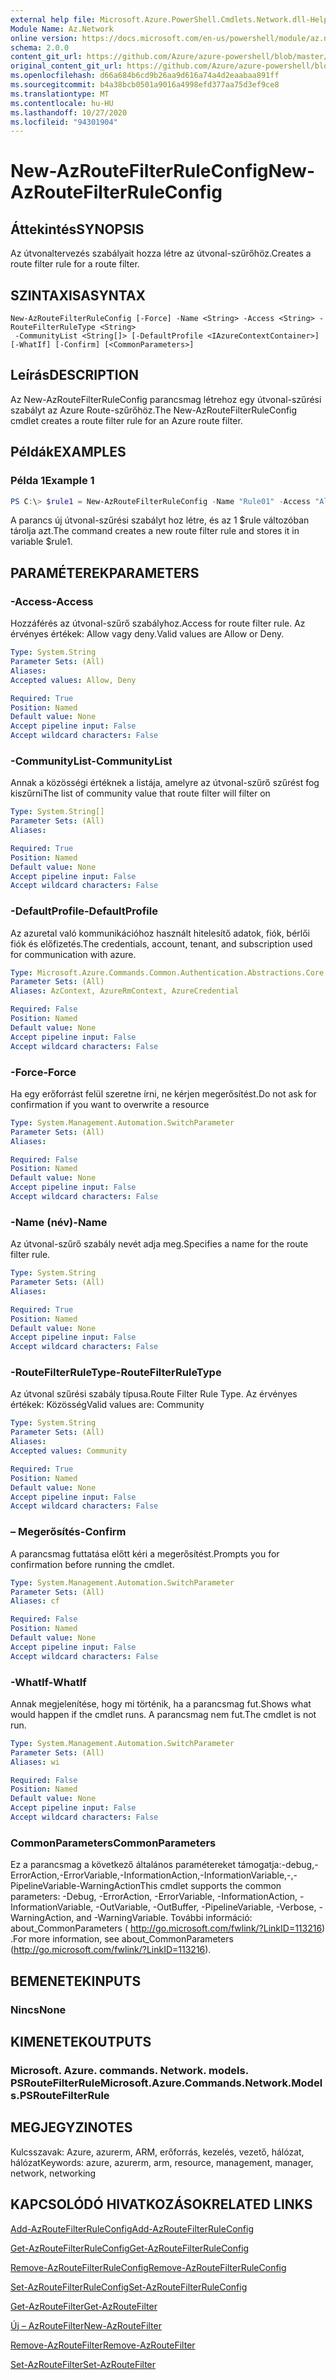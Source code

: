 ```yaml
---
external help file: Microsoft.Azure.PowerShell.Cmdlets.Network.dll-Help.xml
Module Name: Az.Network
online version: https://docs.microsoft.com/en-us/powershell/module/az.network/new-azroutefilterruleconfig
schema: 2.0.0
content_git_url: https://github.com/Azure/azure-powershell/blob/master/src/Network/Network/help/New-AzRouteFilterRuleConfig.md
original_content_git_url: https://github.com/Azure/azure-powershell/blob/master/src/Network/Network/help/New-AzRouteFilterRuleConfig.md
ms.openlocfilehash: d66a684b6cd9b26aa9d616a74a4d2eaabaa891ff
ms.sourcegitcommit: b4a38bcb0501a9016a4998efd377aa75d3ef9ce8
ms.translationtype: MT
ms.contentlocale: hu-HU
ms.lasthandoff: 10/27/2020
ms.locfileid: "94301904"
---
```

# <span data-ttu-id="b34fc-101">New-AzRouteFilterRuleConfig</span><span class="sxs-lookup"><span data-stu-id="b34fc-101">New-AzRouteFilterRuleConfig</span></span>

## <span data-ttu-id="b34fc-102">Áttekintés</span><span class="sxs-lookup"><span data-stu-id="b34fc-102">SYNOPSIS</span></span>
<span data-ttu-id="b34fc-103">Az útvonaltervezés szabályait hozza létre az útvonal-szűrőhöz.</span><span class="sxs-lookup"><span data-stu-id="b34fc-103">Creates a route filter rule for a route filter.</span></span>

## <span data-ttu-id="b34fc-104">SZINTAXISA</span><span class="sxs-lookup"><span data-stu-id="b34fc-104">SYNTAX</span></span>

```
New-AzRouteFilterRuleConfig [-Force] -Name <String> -Access <String> -RouteFilterRuleType <String>
 -CommunityList <String[]> [-DefaultProfile <IAzureContextContainer>] [-WhatIf] [-Confirm] [<CommonParameters>]
```

## <span data-ttu-id="b34fc-105">Leírás</span><span class="sxs-lookup"><span data-stu-id="b34fc-105">DESCRIPTION</span></span>
<span data-ttu-id="b34fc-106">Az New-AzRouteFilterRuleConfig parancsmag létrehoz egy útvonal-szűrési szabályt az Azure Route-szűrőhöz.</span><span class="sxs-lookup"><span data-stu-id="b34fc-106">The New-AzRouteFilterRuleConfig cmdlet creates a route filter rule for an Azure route filter.</span></span>

## <span data-ttu-id="b34fc-107">Példák</span><span class="sxs-lookup"><span data-stu-id="b34fc-107">EXAMPLES</span></span>

### <span data-ttu-id="b34fc-108">Példa 1</span><span class="sxs-lookup"><span data-stu-id="b34fc-108">Example 1</span></span>
```powershell
PS C:\> $rule1 = New-AzRouteFilterRuleConfig -Name "Rule01" -Access "Allow" -RouteFilterRuleType "Community" -CommunityList "12076:5040"
```

<span data-ttu-id="b34fc-109">A parancs új útvonal-szűrési szabályt hoz létre, és az 1 $rule változóban tárolja azt.</span><span class="sxs-lookup"><span data-stu-id="b34fc-109">The command creates a new route filter rule and stores it in variable $rule1.</span></span>

## <span data-ttu-id="b34fc-110">PARAMÉTEREK</span><span class="sxs-lookup"><span data-stu-id="b34fc-110">PARAMETERS</span></span>

### <span data-ttu-id="b34fc-111">-Access</span><span class="sxs-lookup"><span data-stu-id="b34fc-111">-Access</span></span>
<span data-ttu-id="b34fc-112">Hozzáférés az útvonal-szűrő szabályhoz.</span><span class="sxs-lookup"><span data-stu-id="b34fc-112">Access for route filter rule.</span></span>
<span data-ttu-id="b34fc-113">Az érvényes értékek: Allow vagy deny.</span><span class="sxs-lookup"><span data-stu-id="b34fc-113">Valid values are Allow or Deny.</span></span>

```yaml
Type: System.String
Parameter Sets: (All)
Aliases:
Accepted values: Allow, Deny

Required: True
Position: Named
Default value: None
Accept pipeline input: False
Accept wildcard characters: False
```

### <span data-ttu-id="b34fc-114">-CommunityList</span><span class="sxs-lookup"><span data-stu-id="b34fc-114">-CommunityList</span></span>
<span data-ttu-id="b34fc-115">Annak a közösségi értéknek a listája, amelyre az útvonal-szűrő szűrést fog kiszűrni</span><span class="sxs-lookup"><span data-stu-id="b34fc-115">The list of community value that route filter will filter on</span></span>

```yaml
Type: System.String[]
Parameter Sets: (All)
Aliases:

Required: True
Position: Named
Default value: None
Accept pipeline input: False
Accept wildcard characters: False
```

### <span data-ttu-id="b34fc-116">-DefaultProfile</span><span class="sxs-lookup"><span data-stu-id="b34fc-116">-DefaultProfile</span></span>
<span data-ttu-id="b34fc-117">Az azuretal való kommunikációhoz használt hitelesítő adatok, fiók, bérlői fiók és előfizetés.</span><span class="sxs-lookup"><span data-stu-id="b34fc-117">The credentials, account, tenant, and subscription used for communication with azure.</span></span>

```yaml
Type: Microsoft.Azure.Commands.Common.Authentication.Abstractions.Core.IAzureContextContainer
Parameter Sets: (All)
Aliases: AzContext, AzureRmContext, AzureCredential

Required: False
Position: Named
Default value: None
Accept pipeline input: False
Accept wildcard characters: False
```

### <span data-ttu-id="b34fc-118">-Force</span><span class="sxs-lookup"><span data-stu-id="b34fc-118">-Force</span></span>
<span data-ttu-id="b34fc-119">Ha egy erőforrást felül szeretne írni, ne kérjen megerősítést.</span><span class="sxs-lookup"><span data-stu-id="b34fc-119">Do not ask for confirmation if you want to overwrite a resource</span></span>

```yaml
Type: System.Management.Automation.SwitchParameter
Parameter Sets: (All)
Aliases:

Required: False
Position: Named
Default value: None
Accept pipeline input: False
Accept wildcard characters: False
```

### <span data-ttu-id="b34fc-120">-Name (név)</span><span class="sxs-lookup"><span data-stu-id="b34fc-120">-Name</span></span>
<span data-ttu-id="b34fc-121">Az útvonal-szűrő szabály nevét adja meg.</span><span class="sxs-lookup"><span data-stu-id="b34fc-121">Specifies a name for the route filter rule.</span></span>

```yaml
Type: System.String
Parameter Sets: (All)
Aliases:

Required: True
Position: Named
Default value: None
Accept pipeline input: False
Accept wildcard characters: False
```

### <span data-ttu-id="b34fc-122">-RouteFilterRuleType</span><span class="sxs-lookup"><span data-stu-id="b34fc-122">-RouteFilterRuleType</span></span>
<span data-ttu-id="b34fc-123">Az útvonal szűrési szabály típusa.</span><span class="sxs-lookup"><span data-stu-id="b34fc-123">Route Filter Rule Type.</span></span>
<span data-ttu-id="b34fc-124">Az érvényes értékek: Közösség</span><span class="sxs-lookup"><span data-stu-id="b34fc-124">Valid values are: Community</span></span>

```yaml
Type: System.String
Parameter Sets: (All)
Aliases:
Accepted values: Community

Required: True
Position: Named
Default value: None
Accept pipeline input: False
Accept wildcard characters: False
```

### <span data-ttu-id="b34fc-125">– Megerősítés</span><span class="sxs-lookup"><span data-stu-id="b34fc-125">-Confirm</span></span>
<span data-ttu-id="b34fc-126">A parancsmag futtatása előtt kéri a megerősítést.</span><span class="sxs-lookup"><span data-stu-id="b34fc-126">Prompts you for confirmation before running the cmdlet.</span></span>

```yaml
Type: System.Management.Automation.SwitchParameter
Parameter Sets: (All)
Aliases: cf

Required: False
Position: Named
Default value: None
Accept pipeline input: False
Accept wildcard characters: False
```

### <span data-ttu-id="b34fc-127">-WhatIf</span><span class="sxs-lookup"><span data-stu-id="b34fc-127">-WhatIf</span></span>
<span data-ttu-id="b34fc-128">Annak megjelenítése, hogy mi történik, ha a parancsmag fut.</span><span class="sxs-lookup"><span data-stu-id="b34fc-128">Shows what would happen if the cmdlet runs.</span></span> <span data-ttu-id="b34fc-129">A parancsmag nem fut.</span><span class="sxs-lookup"><span data-stu-id="b34fc-129">The cmdlet is not run.</span></span>

```yaml
Type: System.Management.Automation.SwitchParameter
Parameter Sets: (All)
Aliases: wi

Required: False
Position: Named
Default value: None
Accept pipeline input: False
Accept wildcard characters: False
```

### <span data-ttu-id="b34fc-130">CommonParameters</span><span class="sxs-lookup"><span data-stu-id="b34fc-130">CommonParameters</span></span>
<span data-ttu-id="b34fc-131">Ez a parancsmag a következő általános paramétereket támogatja:-debug,-ErrorAction,-ErrorVariable,-InformationAction,-InformationVariable,-,-PipelineVariable-WarningAction</span><span class="sxs-lookup"><span data-stu-id="b34fc-131">This cmdlet supports the common parameters: -Debug, -ErrorAction, -ErrorVariable, -InformationAction, -InformationVariable, -OutVariable, -OutBuffer, -PipelineVariable, -Verbose, -WarningAction, and -WarningVariable.</span></span> <span data-ttu-id="b34fc-132">További információ: about_CommonParameters ( http://go.microsoft.com/fwlink/?LinkID=113216) .</span><span class="sxs-lookup"><span data-stu-id="b34fc-132">For more information, see about_CommonParameters (http://go.microsoft.com/fwlink/?LinkID=113216).</span></span>

## <span data-ttu-id="b34fc-133">BEMENETEK</span><span class="sxs-lookup"><span data-stu-id="b34fc-133">INPUTS</span></span>

### <span data-ttu-id="b34fc-134">Nincs</span><span class="sxs-lookup"><span data-stu-id="b34fc-134">None</span></span>

## <span data-ttu-id="b34fc-135">KIMENETEK</span><span class="sxs-lookup"><span data-stu-id="b34fc-135">OUTPUTS</span></span>

### <span data-ttu-id="b34fc-136">Microsoft. Azure. commands. Network. models. PSRouteFilterRule</span><span class="sxs-lookup"><span data-stu-id="b34fc-136">Microsoft.Azure.Commands.Network.Models.PSRouteFilterRule</span></span>

## <span data-ttu-id="b34fc-137">MEGJEGYZI</span><span class="sxs-lookup"><span data-stu-id="b34fc-137">NOTES</span></span>
<span data-ttu-id="b34fc-138">Kulcsszavak: Azure, azurerm, ARM, erőforrás, kezelés, vezető, hálózat, hálózat</span><span class="sxs-lookup"><span data-stu-id="b34fc-138">Keywords: azure, azurerm, arm, resource, management, manager, network, networking</span></span>

## <span data-ttu-id="b34fc-139">KAPCSOLÓDÓ HIVATKOZÁSOK</span><span class="sxs-lookup"><span data-stu-id="b34fc-139">RELATED LINKS</span></span>

[<span data-ttu-id="b34fc-140">Add-AzRouteFilterRuleConfig</span><span class="sxs-lookup"><span data-stu-id="b34fc-140">Add-AzRouteFilterRuleConfig</span></span>](./Add-AzRouteFilterRuleConfig.md)

[<span data-ttu-id="b34fc-141">Get-AzRouteFilterRuleConfig</span><span class="sxs-lookup"><span data-stu-id="b34fc-141">Get-AzRouteFilterRuleConfig</span></span>](./Get-AzRouteFilterRuleConfig.md)

[<span data-ttu-id="b34fc-142">Remove-AzRouteFilterRuleConfig</span><span class="sxs-lookup"><span data-stu-id="b34fc-142">Remove-AzRouteFilterRuleConfig</span></span>](./Remove-AzRouteFilterRuleConfig.md)

[<span data-ttu-id="b34fc-143">Set-AzRouteFilterRuleConfig</span><span class="sxs-lookup"><span data-stu-id="b34fc-143">Set-AzRouteFilterRuleConfig</span></span>](./Set-AzRouteFilterRuleConfig.md)

[<span data-ttu-id="b34fc-144">Get-AzRouteFilter</span><span class="sxs-lookup"><span data-stu-id="b34fc-144">Get-AzRouteFilter</span></span>](./Get-AzRouteFilter.md)

[<span data-ttu-id="b34fc-145">Új – AzRouteFilter</span><span class="sxs-lookup"><span data-stu-id="b34fc-145">New-AzRouteFilter</span></span>](./New-AzRouteFilter.md)

[<span data-ttu-id="b34fc-146">Remove-AzRouteFilter</span><span class="sxs-lookup"><span data-stu-id="b34fc-146">Remove-AzRouteFilter</span></span>](./Remove-AzRouteFilter.md)

[<span data-ttu-id="b34fc-147">Set-AzRouteFilter</span><span class="sxs-lookup"><span data-stu-id="b34fc-147">Set-AzRouteFilter</span></span>](./Set-AzRouteFilter.md)
